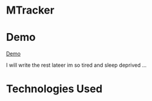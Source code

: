 # MTracker

# Demo
[Demo](https://juliannejorda.github.io/MTracker/#/)

I will write the rest lateer im so tired and sleep deprived ...

# Technologies Used
